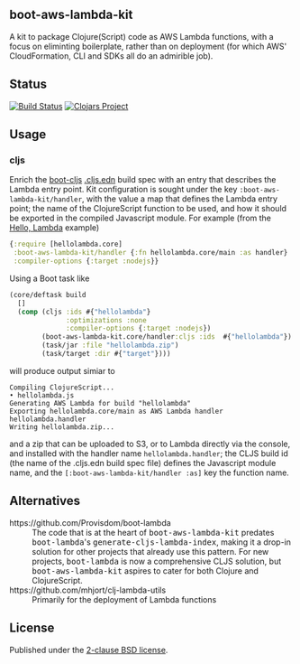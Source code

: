 ## boot-aws-lambda-kit

A kit to package Clojure(Script) code as AWS Lambda functions, with a focus on
eliminting boilerplate, rather than on deployment (for which AWS'
CloudFormation, CLI and SDKs all do an admirible job).

## Status

[![Build Status](https://travis-ci.org/sinistral/boot-aws-lambda-kit.svg?branch=master)](https://travis-ci.org/sinistral/boot-aws-lambda-kit)
[![Clojars Project](https://img.shields.io/clojars/v/boot-aws-lambda-kit.svg)](https://clojars.org/boot-aws-lambda-kit)

## Usage

### cljs

Enrich the [boot-cljs] [.cljs.edn] build spec with an entry that describes the
Lambda entry point.  Kit configuration is sought under the key
`:boot-aws-lambda-kit/handler`, with the value a map that defines the Lambda
entry point; the name of the ClojureScript function to be used, and how it
should be exported in the compiled Javascript module. For example (from the
[Hello, Lambda][hello-lambda]  example)

```cljs
{:require [hellolambda.core]
 :boot-aws-lambda-kit/handler {:fn hellolambda.core/main :as handler}
 :compiler-options {:target :nodejs}}
```

Using a Boot task like

```clj
(core/deftask build
  []
  (comp (cljs :ids #{"hellolambda"}
              :optimizations :none
              :compiler-options {:target :nodejs})
        (boot-aws-lambda-kit.core/handler:cljs :ids  #{"hellolambda"})
        (task/jar :file "hellolambda.zip")
        (task/target :dir #{"target"})))
```

will produce output simiar to

```
Compiling ClojureScript...
• hellolambda.js
Generating AWS Lambda for build "hellolambda"
Exporting hellolambda.core/main as AWS Lambda handler hellolambda.handler
Writing hellolambda.zip...
```

and a zip that can be uploaded to S3, or to Lambda directly via the console,
and installed with the handler name `hellolambda.handler`; the CLJS build id
(the name of the .cljs.edn build spec file) defines the Javascript module name,
and the `[:boot-aws-lambda-kit/handler :as]` key the function name.

## Alternatives

<dl>
    <dt>https://github.com/Provisdom/boot-lambda</dt>
    <dd>The code that is at the heart of <tt>boot-aws-lambda-kit</tt> predates
        <tt>boot-lambda</tt>'s <tt>generate-cljs-lambda-index</tt>, making it a
        drop-in solution for other projects that already use this pattern.  For
        new projects, <tt>boot-lambda</tt> is now a comprehensive CLJS
        solution, but <tt>boot-aws-lambda-kit</tt> aspires to cater for both
        Clojure and ClojureScript.
    </dd>
    <dt>https://github.com/mhjort/clj-lambda-utils</dt>
    <dd>Primarily for the deployment of Lambda functions</dd>
</dl>

## License

Published under the [2-clause BSD license][license].

[boot-cljs]: https://github.com/boot-clj/boot-cljs
[.cljs.edn]: https://github.com/boot-clj/boot-cljs/blob/master/docs/cljs.edn.md
[hello-lambda]: https://github.com/sinistral/hellolambda
[license]: https://opensource.org/licenses/BSD-2-Clause
